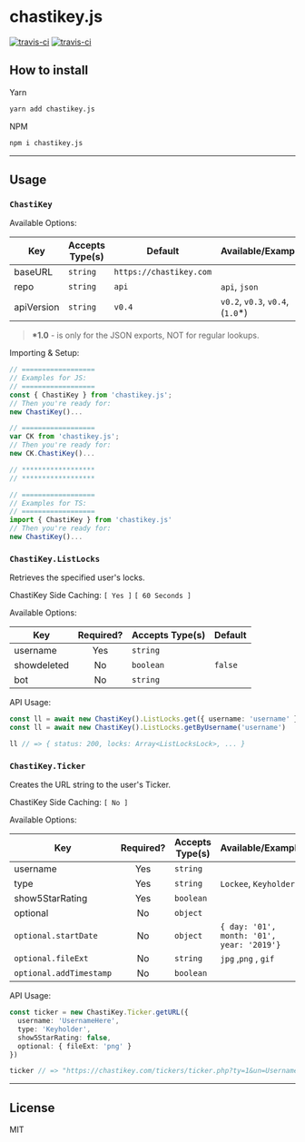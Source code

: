 # chastikey.js

[![travis-ci](https://img.shields.io/travis/ChastiKey/chastikey.js/master.svg?style=flat-square)](https://travis-ci.org/ChastiKey/chastikey.js)
[![travis-ci](https://img.shields.io/npm/v/chastikey.js.svg?style=flat-square)](https://www.npmjs.com/package/chastikey.js)

## How to install

Yarn

```sh
yarn add chastikey.js
```

NPM

```sh
npm i chastikey.js
```

---

## Usage

### `ChastiKey`

Available Options:

| Key        | Accepts Type(s) | Default                 | Available/Example                 |
| ---------- | --------------- | ----------------------- | --------------------------------- |
| baseURL    | `string`        | `https://chastikey.com` |
| repo       | `string`        | `api`                   | `api`, `json`                     |
| apiVersion | `string`        | `v0.4`                  | `v0.2`, `v0.3`, `v0.4`, (`1.0`\*) |

> **\*1.0** - is only for the JSON exports, NOT for regular lookups.

Importing & Setup:

```ts
// ==================
// Examples for JS:
// ==================
const { ChastiKey } from 'chastikey.js';
// Then you're ready for:
new ChastiKey()...

// ==================
var CK from 'chastikey.js';
// Then you're ready for:
new CK.ChastiKey()...

// ******************
// ******************

// ==================
// Examples for TS:
// ==================
import { ChastiKey } from 'chastikey.js'
// Then you're ready for:
new ChastiKey()...
```

### `ChastiKey.ListLocks`

Retrieves the specified user's locks.

ChastiKey Side Caching: `[ Yes ]` `[ 60 Seconds ]`

Available Options:

| Key         | Required? | Accepts Type(s) | Default |
| ----------- | :-------: | --------------- | ------- |
| username    |    Yes    | `string`        |         |
| showdeleted |    No     | `boolean`       | `false` |
| bot         |    No     | `string`        |         |

API Usage:

```ts
const ll = await new ChastiKey().ListLocks.get({ username: 'username' })
const ll = await new ChastiKey().ListLocks.getByUsername('username')

ll // => { status: 200, locks: Array<ListLocksLock>, ... }
```

### `ChastiKey.Ticker`

Creates the URL string to the user's Ticker.

ChastiKey Side Caching: `[ No ]`

Available Options:

| Key                     | Required? | Accepts Type(s) | Available/Example                         |
| ----------------------- | :-------: | --------------- | ----------------------------------------- |
| username                |    Yes    | `string`        |
| type                    |    Yes    | `string`        | `Lockee`, `Keyholder`                     |
| show5StarRating         |    Yes    | `boolean`       |
| optional                |    No     | `object`        |
| `optional.startDate`    |    No     | `object`        | `{ day: '01', month: '01', year: '2019'}` |
| `optional.fileExt`      |    No     | `string`        | `jpg` ,`png` , `gif`                      |
| `optional.addTimestamp` |    No     | `boolean`       |                                           |

API Usage:

```ts
const ticker = new ChastiKey.Ticker.getURL({
  username: 'UsernameHere',
  type: 'Keyholder',
  show5StarRating: false,
  optional: { fileExt: 'png' }
})

ticker // => "https://chastikey.com/tickers/ticker.php?ty=1&un=UsernameHere&r=0&ext=.png"
```

---

## License

MIT
